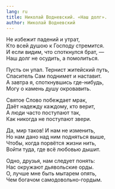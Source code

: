 ```yaml
---
lang: ru
title: Николай Водневский. «Наш долг».
author: Николай Водневский
---
```


Не избежит падений и утрат,  
Кто всей душою к Господу стремится.  
И если видим, что споткнулся брат, —   
Наш долг не осудить, а помолиться.

Пусть он упал. Тернист житейский путь,  
Спаситель Сам поднимет и наставит.  
А завтра я, споткнувшись где-нибудь,  
Могу о камень душу окровавить.

Святое Слово побеждает мрак,  
Даёт надежду каждому, кто верит,  
А люди часто поступают так,  
Как никогда не поступают звери.

Да, мир таков! И нам не изменить,  
Но нам дано над ним подняться выше,  
Чтобы, когда порвётся жизни нить,  
Войти туда, где всё любовью дышит.

Одно, друзья, нам следует понять:  
Нас окружают дьявольские орды.  
О, лучше мне быть мытарем опять,  
Чем богачом самодовольно-гордым.
